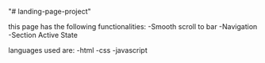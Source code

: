 "# landing-page-project" 

this page has the following functionalities:
  -Smooth scroll to bar
  -Navigation
  -Section Active State

languages used are:
  -html
  -css
  -javascript
